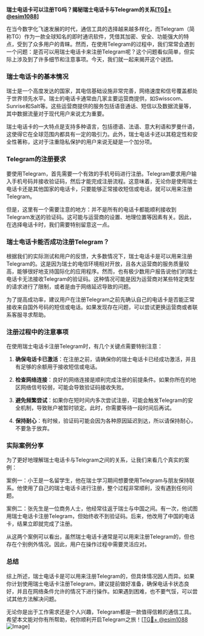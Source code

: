 **瑞士电话卡可以注册TG吗？揭秘瑞士电话卡与Telegram的关系[[TG💪+ @esim1088](https://t.me/s/esim1088)]**

在当今数字化飞速发展的时代，通信工具的选择越来越多样化，而Telegram（简称TG）作为一款全球知名的即时通讯软件，凭借其加密、安全、功能强大的特点，受到了众多用户的青睐。然而，在使用Telegram的过程中，我们常常会遇到一个问题：是否可以用瑞士电话卡来注册Telegram呢？这个问题看似简单，但实际上涉及到了许多细节和注意事项。今天，我们就一起来揭开这个谜团。

### 瑞士电话卡的基本情况

瑞士是一个高度发达的国家，其电信基础设施非常完善，网络速度和信号覆盖都处于世界领先水平。瑞士的电话卡通常由几家主要运营商提供，如Swisscom、Sunrise和Salt等。这些运营商提供的服务包括语音通话、短信以及数据流量等，其中数据流量对于现代用户来说尤为重要。

瑞士电话卡的一大特点是支持多种语言，包括德语、法语、意大利语和罗曼什语，这使得它在全球范围内都具有一定的吸引力。此外，瑞士电话卡还以其稳定性和安全性著称，这对于注重隐私保护的用户来说无疑是一个加分项。

### Telegram的注册要求

要使用Telegram，首先需要一个有效的手机号码进行注册。Telegram要求用户输入手机号码并接收验证码，然后才能完成注册流程。这意味着，无论你是使用瑞士电话卡还是其他国家的电话卡，只要能够正常接收短信或电话，就可以用来注册Telegram。

但是，这里有一个需要注意的地方：并不是所有的电话卡都能顺利接收到Telegram发送的验证码。这可能与运营商的设置、地理位置等因素有关。因此，在选择电话卡时，我们需要特别留意这一点。

### 瑞士电话卡能否成功注册Telegram？

根据我们的实际测试和用户的反馈，大多数情况下，瑞士电话卡是可以用来注册Telegram的。这是因为瑞士的电信环境相对开放，且各大运营商的服务质量较高，能够很好地支持国际化的应用程序。然而，也有极少数用户报告说他们的瑞士电话卡无法接收Telegram的验证码。这种情况可能是因为运营商对某些特定类型的请求进行了限制，或者是由于网络延迟导致的问题。

为了提高成功率，建议用户在注册Telegram之前先确认自己的电话卡是否能正常接收来自国外号码的短信或电话。如果发现存在问题，可以尝试更换运营商或者联系客服寻求帮助。

### 注册过程中的注意事项

在使用瑞士电话卡注册Telegram时，有几个关键点需要特别注意：

1. **确保电话卡已激活**：在注册之前，请确保你的瑞士电话卡已经成功激活，并且有足够的余额用于接收短信或电话。
   
2. **检查网络连接**：良好的网络连接是顺利完成注册的前提条件。如果你所在的地区网络信号较弱，可能会导致验证码接收失败。

3. **避免频繁尝试**：如果你在短时间内多次尝试注册，可能会触发Telegram的安全机制，导致账户被暂时锁定。此时，你需要等待一段时间后再试。

4. **保持耐心**：有时候，验证码可能会因为各种原因延迟到达，所以请保持耐心，不要急于放弃。

### 实际案例分享

为了更好地理解瑞士电话卡与Telegram之间的关系，让我们来看几个真实的案例：

案例一：小王是一名留学生，他在瑞士学习期间想要使用Telegram与朋友保持联系。他使用了自己的瑞士电话卡进行注册，整个过程非常顺利，没有遇到任何问题。

案例二：张先生是一位商务人士，他经常往返于瑞士与中国之间。有一次，他试图用瑞士电话卡注册Telegram，但始终收不到验证码。后来，他改用了中国的电话卡，结果立即就完成了注册。

从这两个案例可以看出，虽然瑞士电话卡通常是可以用来注册Telegram的，但也存在个别例外情况。因此，用户在操作过程中需要灵活应对。

### 总结

综上所述，瑞士电话卡是可以用来注册Telegram的，但具体情况因人而异。如果你计划使用瑞士电话卡注册Telegram，建议提前做好准备，确保电话卡状态良好，并且在网络条件允许的情况下进行操作。如果遇到困难，也不要气馁，可以尝试其他方法解决问题。

无论你是出于工作需求还是个人兴趣，Telegram都是一款值得信赖的通信工具。希望本文能对你有所帮助，祝你顺利开启Telegram之旅！[[TG💪+ @esim1088](https://t.me/s/esim1088) ![Image](https://i.postimg.cc/4NQfJmqS/Snipaste-2025-05-13-00-14-12.png)]